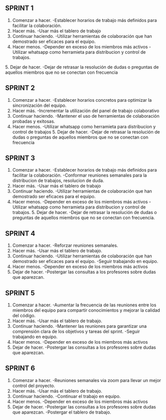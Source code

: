 ## SPRINT 1

1. Comenzar a hacer.
    -Establecer horarios de trabajo más definidos para facilitar la colaboración.
2. Hacer más.
    -Usar más el tablero de trabajo
3. Continuar haciendo.
    -Utilizar herramientas de colaboración que han demostrado ser eficaces para el equipo.
4. Hacer menos.
    -Depender en exceso de los miembros más activos
    -Utilizar whatsapp como herramieta para distribucion y control de trabajos.

5. Dejar de hacer.
    -Dejar de retrasar la resolución de dudas o preguntas de aquellos miembros que no se conectan con frecuencia

## SPRINT 2

1. Comenzar a hacer.
    -Establecer horarios concretos para optimizar la sincronización del equipo.
2. Hacer más.
    -Incrementar la utilización del panel de trabajo colaborativo
3. Continuar haciendo.
    -Mantener el uso de herramientas de colaboración probadas y exitosas.
4. Hacer menos.
    -Utilizar whatsapp como herramieta para distribucion y control de trabajos
5. Dejar de hacer.
 -Dejar de retrasar la resolución de dudas o preguntas de aquellos miembros que no se conectan con frecuencia

## SPRINT 3

1. Comenzar a hacer.
    -Establecer horarios de trabajo más definidos para facilitar la colaboración.
    -Conformar reuniones semanales para la distribucion de trabajos, resolucion de duda.
2. Hacer más.
    -Usar más el tablero de trabajo
3. Continuar haciendo.
    -Utilizar herramientas de colaboración que han demostrado ser eficaces para el equipo.
4. Hacer menos.
    -Depender en exceso de los miembros más activos
    -Utilizar whatsapp como herramieta para distribucion y control de trabajos.
5. Dejar de hacer.
    -Dejar de retrasar la resolución de dudas o preguntas de aquellos miembros que no se conectan con frecuencia.


## SPRINT 4

1. Comenzar a hacer.
    -Reforzar reuniones semanales.
2. Hacer más.
    -Usar más el tablero de trabajo.
3. Continuar haciendo.
    -Utilizar herramientas de colaboración que han demostrado ser eficaces para el equipo.
    -Seguir trabajando en equipo.
4. Hacer menos.
    -Depender en exceso de los miembros más activos
5. Dejar de hacer.
    -Postergar las consultas a los profesores sobre dudas que aparezcan.

## SPRINT 5

1. Comenzar a hacer.
    -Aumentar la frecuencia de las reuniones  entre los miembros del equipo para compartir conocimientos y mejorar la calidad del código.
2. Hacer más.
    -Usar más el tablero de trabajo.
3. Continuar haciendo.
    -Mantener las reuniones para garantizar una comprensión clara de los objetivos y tareas del sprint.
    -Seguir trabajando en equipo.
4. Hacer menos.
    -Depender en exceso de los miembros más activos
5. Dejar de hacer.
    -Postergar las consultas a los profesores sobre dudas que aparezcan.

## SPRINT 6

1. Comenzar a hacer.
    -Reuniones semanales via zoom para llevar un mejor control del proyecto.
2. Hacer más.
    -Usar más el tablero de trabajo.
3. Continuar haciendo.
    -Continuar el trabajo en equipo.
4. Hacer menos.
    -Depender en exceso de los miembros más activos
5. Dejar de hacer.
    -Postergar las consultas a los profesores sobre dudas que aparezcan.
    -Postergar el tablero de trabajo.